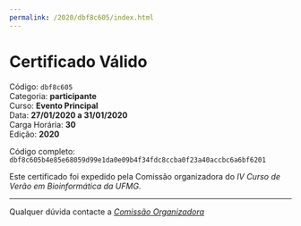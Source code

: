 ```yaml
---
permalink: /2020/dbf8c605/index.html
---
```


# Certificado Válido

Código: `dbf8c605`<br>
Categoria: **participante**<br>
Curso: **Evento Principal**<br>
Data: **27/01/2020 a 31/01/2020**<br>
Carga Horária: **30**<br>
Edição: **2020**<br>


Código completo: `dbf8c605b4e85e68059d99e1da0e09b4f34fdc8ccba0f23a40accbc6a6bf6201`


Este certificado foi expedido pela Comissão organizadora do *IV Curso de Verão em Bioinformática da UFMG*.

----

Qualquer dúvida contacte a [_Comissão Organizadora_](<mailto:cursobioinfoufmg@gmail.com$subject=[Certificados]>)

